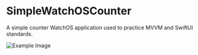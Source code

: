 # SimpleWatchOSCounter
A simple counter WatchOS application used to practice MVVM and SwiftUI standards. 

![Example Image](https://i.imgur.com/3FzuHOp.png)
